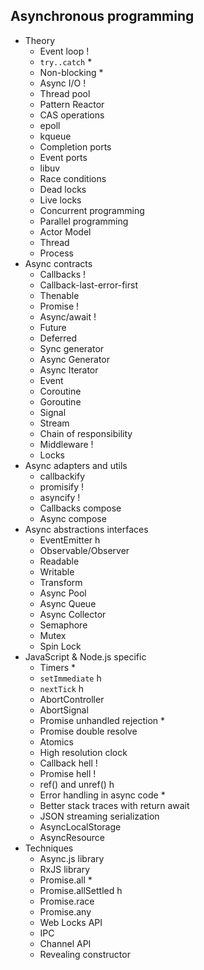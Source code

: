## Asynchronous programming

- Theory
  - Event loop !
  - `try..catch` *
  - Non-blocking *
  - Async I/O !
  - Thread pool
  - Pattern Reactor
  - CAS operations
  - epoll
  - kqueue
  - Completion ports
  - Event ports
  - libuv
  - Race conditions
  - Dead locks
  - Live locks
  - Concurrent programming
  - Parallel programming
  - Actor Model
  - Thread
  - Process
- Async contracts
  - Callbacks !
  - Callback-last-error-first
  - Thenable
  - Promise !
  - Async/await !
  - Future
  - Deferred
  - Sync generator
  - Async Generator
  - Async Iterator
  - Event
  - Coroutine
  - Goroutine
  - Signal
  - Stream
  - Chain of responsibility
  - Middleware !
  - Locks
- Async adapters and utils
  - callbackify
  - promisify !
  - asyncify !
  - Callbacks compose
  - Async compose
- Async abstractions interfaces
  - EventEmitter h
  - Observable/Observer
  - Readable
  - Writable
  - Transform
  - Async Pool
  - Async Queue
  - Async Collector
  - Semaphore
  - Mutex
  - Spin Lock
- JavaScript & Node.js specific
  - Timers *
  - `setImmediate` h
  - `nextTick` h
  - AbortController
  - AbortSignal
  - Promise unhandled rejection *
  - Promise double resolve
  - Atomics
  - High resolution clock
  - Callback hell !
  - Promise hell !
  - ref() and unref() h
  - Error handling in async code *
  - Better stack traces with return await
  - JSON streaming serialization
  - AsyncLocalStorage
  - AsyncResource
- Techniques
  - Async.js library
  - RxJS library
  - Promise.all *
  - Promise.allSettled h
  - Promise.race
  - Promise.any
  - Web Locks API
  - IPC
  - Channel API
  - Revealing constructor
